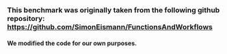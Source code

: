### This benchmark was originally taken from the following github repository: https://github.com/SimonEismann/FunctionsAndWorkflows
#### We modified the code for our own purposes.

